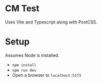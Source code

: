 CM Test
===
Uses Vite and Typescript along with PostCSS. 

Setup 
===
Assumes Node is installed.

* `npm install`
* `npm run dev`
* Open a browser to `localhost:5173`
